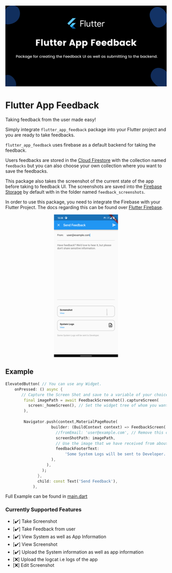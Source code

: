 ![Flutter Feedback Banner](./assets/flutter_app_feedback_banner.png)

# Flutter App Feedback

Taking feedback from the user made easy!

Simply integrate `flutter_app_feedback` package into your Flutter project and you are ready to take feedbacks.

`flutter_app_feedback` uses firebase as a default backend for taking the feedback.

Users feedbacks are stored in the [Cloud Firestore](https://firebase.google.com/docs/firestore) with the collection named `feedbacks` but you can also choose your own collection where you want to save the feedbacks.

This package also takes the screenshot of the current state of the app before taking to feedback UI. The screenshots are saved into the [Firebase Storage](https://firebase.google.com/docs/storage) by default with in the folder named `feedback_screenshots`.

In order to use this package, you need to integrate the Firebase with your Flutter Project. The docs regarding this can be found over [Flutter Firebase](https://firebase.flutter.dev).

<center>
<img src="./assets/feedback_screen.png" width="200">
</center>

## Example

```dart
ElevatedButton( // You can use any Widget.
    onPressed: () async {
       // Capture the Screen Shot and save to a variable of your choice.
        final imagePath = await FeedbackScreenshot().captureScreen(
          screen:_homeScreen(), // Set the widget tree of whom you want to take screen shot before navigation to the FeedbackScreen
        ),

        Navigator.push(context,MaterialPageRoute(
                    builder: (BuildContext context) => FeedbackScreen(
                      //fromEmail: 'user@example.com', // Remove this comment if you need to set a default email in From field.
                      screenShotPath: imagePath,
                      // Use the image that we have received from about function.
                      feedbackFooterText:
                          'Some System Logs will be sent to Developer.', // This text is shown at the bottom of the Feedback Screen which describes how you will use the information.
                    ),
                  ),
                );
              },
              child: const Text('Send Feedback'),
            ),
```

Full Example can be found in [main.dart](./example/lib/main.dart)

### Currently Supported Features

- [✔️] Take Screenshot 
- [✔️] Take Feedback from user 
- [✔️] View System as well as App Information 
- [✔️] View Screenshot 
- [✔️] Upload the System information as well as app information 
- [❌] Upload the logcat i.e logs of the app  
- [❌] Edit Screenshot  
